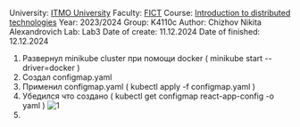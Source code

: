 University: [ITMO University](https://itmo.ru/ru/)
Faculty: [FICT](https://fict.itmo.ru)
Course: [Introduction to distributed technologies](https://github.com/itmo-ict-faculty/introduction-to-distributed-technologies)
Year: 2023/2024
Group: K4110c
Author: Chizhov Nikita Alexandrovich
Lab: Lab3
Date of create: 11.12.2024
Date of finished: 12.12.2024  

1. Развернул minikube cluster при помощи docker ( minikube start --driver=docker )
2. Создал configmap.yaml
3. Применил configmap.yaml ( kubectl apply -f configmap.yaml )
4. Убедился что создано ( kubectl get configmap react-app-config -o yaml )
   ![1](1.png)
5.

